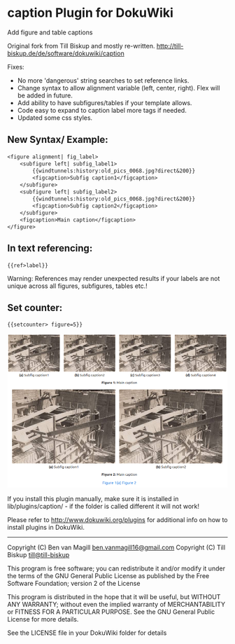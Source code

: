 # caption Plugin for DokuWiki

Add figure and table captions

Original fork from Till Biskup and mostly re-written. 
http://till-biskup.de/de/software/dokuwiki/caption


Fixes: 
- No more 'dangerous' string searches to set reference links.
- Change syntax to allow alignment variable (left, center, right). Flex will be added in future.
- Add ability to have subfigures/tables if your template allows.
- Code easy to expand to caption label more tags if needed.
- Updated some css styles.


New Syntax/ Example:
-------------


```
<figure alignment| fig_label>
	<subfigure left| subfig_label1>
		{{windtunnels:history:old_pics_0068.jpg?direct&200}}
		<figcaption>Subfig caption1</figcaption>
	</subfigure>
	<subfigure left| subfig_label2>
		{{windtunnels:history:old_pics_0068.jpg?direct&200}}
		<figcaption>Subfig caption2</figcaption>
	</subfigure>
	<figcaption>Main caption</figcaption>
</figure>
```

In text referencing:
-------------
```
{{ref>label}}
```
Warning: References may render unexpected results if your labels are not unique across all figures, subfigures, tables etc.!

Set counter:
-------------

```
{{setcounter> figure=5}}
```

![Example output](example.png "output of Example")

If you install this plugin manually, make sure it is installed in
lib/plugins/caption/ - if the folder is called different it
will not work!

Please refer to http://www.dokuwiki.org/plugins for additional info
on how to install plugins in DokuWiki.

----

Copyright (C) Ben van Magill <ben.vanmagill16@gmail.com>
Copyright (C) Till Biskup <till@till-biskup>

This program is free software; you can redistribute it and/or modify
it under the terms of the GNU General Public License as published by
the Free Software Foundation; version 2 of the License

This program is distributed in the hope that it will be useful,
but WITHOUT ANY WARRANTY; without even the implied warranty of
MERCHANTABILITY or FITNESS FOR A PARTICULAR PURPOSE.  See the
GNU General Public License for more details.

See the LICENSE file in your DokuWiki folder for details
